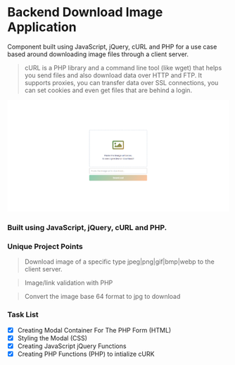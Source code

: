 # Backend Download Image Application

Component built using JavaScript, jQuery, cURL and PHP for a use case based around downloading image files through a client server.

> cURL is a PHP library and a command line tool (like wget) that helps you send files and also download data over HTTP and FTP.
> It supports proxies, you can transfer data over SSL connections, you can set cookies and even get files that are behind a login.

<img src="img/capture.PNG" width="auto" title="Backend Image Downloader" />

### Built using JavaScript, jQuery, cURL and PHP.

### Unique Project Points

> Download image of a specific type jpeg|png|gif|bmp|webp to the client server.

> Image/link validation with PHP

> Convert the image base 64 format to jpg to download

### Task List

- [x] Creating Modal Container For The PHP Form (HTML)
- [x] Styling the Modal (CSS)
- [x] Creating JavaScript jQuery Functions
- [x] Creating PHP Functions (PHP) to intialize cURK
